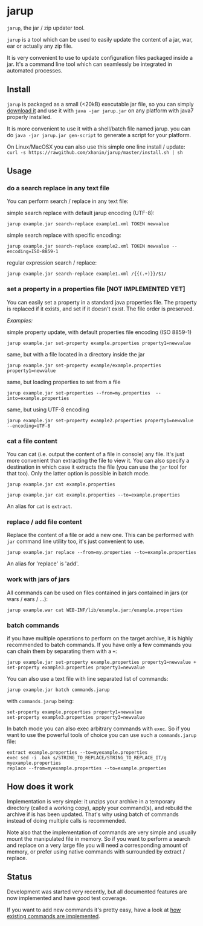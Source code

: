 jarup
=====

`jarup`, the jar / zip updater tool.


`jarup` is a tool which can be used to easily update the content of a jar, war, ear or actually any zip file.

It is very convenient to use to update configuration files packaged inside a jar. It's a command line tool which can seamlessly be integrated in automated processes.

## Install
`jarup` is packaged as a small (<20kB) executable jar file, so you can simply [download it](https://rawgithub.com/xhanin/jarup/master/dist/jarup.jar) and use it with `java -jar jarup.jar` on any platform with java7 properly installed.

It is more convenient to use it with a shell/batch file named jarup. you can do `java -jar jarup.jar gen-script` to generate a script for your platform.

On Linux/MacOSX you can also use this simple one line install / update:
`curl -s https://rawgithub.com/xhanin/jarup/master/install.sh | sh`

## Usage

### do a search replace in any text file

You can perform search / replace in any text file:

simple search replace with default jarup encoding (UTF-8):

`jarup example.jar search-replace example1.xml TOKEN newvalue`

simple search replace with specific encoding:

`jarup example.jar search-replace example2.xml TOKEN newvalue --encoding=ISO-8859-1`

regular expression search / replace:

`jarup example.jar search-replace example1.xml /{{(.+)}}/$1/`

### set a property in a properties file [NOT IMPLEMENTED YET]

You can easily set a property in a standard java properties file.
The property is replaced if it exists, and set if it doesn't exist.
The file order is preserved.

*Examples:*

simple property update, with default properties file encoding (ISO 8859-1)

`jarup example.jar set-property example.properties property1=newvalue`

same, but with a file located in a directory inside the jar

`jarup example.jar set-property example/example.properties property1=newvalue`

same, but loading properties to set from a file

`jarup example.jar set-properties --from=my.properties  --into=example.properties`

same, but using UTF-8 encoding

`jarup example.jar set-property example2.properties property1=newvalue --encoding=UTF-8`


### cat a file content

You can cat (i.e. output the content of a file in console) any file. It's just more convenient than extracting the file to view it. You can also specify a destination in which case it extracts the file (you can use the `jar` tool for that too). Only the latter option is possible in batch mode.

`jarup example.jar cat example.properties`

`jarup example.jar cat example.properties --to=example.properties`

An alias for `cat` is `extract`.

### replace / add file content

Replace the content of a file or add a new one. This can be performed with `jar` command line utility too, it's just convenient to use.

`jarup example.jar replace --from=my.properties --to=example.properties`

An alias for 'replace' is 'add'.

### work with jars of jars

All commands can be used on files contained in jars contained in jars (or wars / ears / …):

`jarup example.war cat WEB-INF/lib/example.jar:/example.properties`

### batch commands

if you have multiple operations to perform on the target archive, it is highly recommended to batch commands.
If you have only a few commands you can chain them by separating them with a `+`:

`jarup example.jar set-property example.properties property1=newvalue + set-property example3.properties property3=newvalue`

You can also use a text file with line separated list of commands:

`jarup example.jar batch commands.jarup`

with `commands.jarup` being:
```
set-property example.properties property1=newvalue
set-property example3.properties property3=newvalue
```

In batch mode you can also exec arbitrary commands with `exec`. So if you want to use the powerful tools of choice you can use such a `commands.jarup` file:
```
extract example.properties --to=myexample.properties
exec sed -i .bak s/STRING_TO_REPLACE/STRING_TO_REPLACE_IT/g myexample.properties
replace --from=myexample.properties --to=example.properties
```

## How does it work

Implementation is very simple: it unzips your archive in a temporary directory (called a working copy), apply your command(s), and rebuild the archive if is has been updated.
That's why using batch of commands instead of doing multiple calls is recommended.

Note also that the implementation of commands are very simple and usually mount the manipulated file in memory. So if you want to perform a search and replace on a very large file you will need a corresponding amount of memory, or prefer using native commands with surrounded by extract / replace.

## Status

Development was started very recently, but all documented features are now implemented and have good test coverage.

If you want to add new commands it's pretty easy, have a look at [how existing commands are implemented](https://github.com/xhanin/jarup/tree/master/src/main/java/io/github/xhanin/jarup/commands).